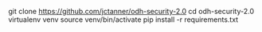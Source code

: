 git clone https://github.com/jctanner/odh-security-2.0
cd odh-security-2.0
virtualenv venv
source venv/bin/activate
pip install -r requirements.txt
